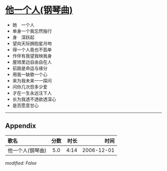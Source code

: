 # [他一个人(钢琴曲)](https://music.163.com/song?id=65756)

* 她　一个人
* 单身一个我忘然独行
* 身　深跃起
* 望向天际拥抱星月吻
* 得一个人竟也不孤单
* 作伴有我望我映我身
* 屋旭里边自由自在人
* 前路是命运与缘分
* 用我一缺歌一个心
* 来为我未来一一探问
* 问你几次怨多少爱
* 才在一生永远注下人
* 长为我透不透欲透深心
* 是否愿意甘心


---

## Appendix

|歌名|分数|时长|时间|
|:---|:---:|---:|---:|
|他一个人(钢琴曲)|5.0|4:14|2006-12-01

*modified: False*